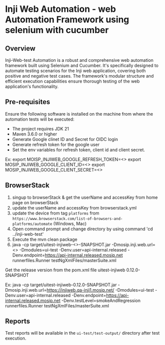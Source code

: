 # Inji Web  Automation - web Automation Framework using selenium with cucumber

## Overview

Inji-Web-test Automation is a robust and comprehensive web automation framework built using Selenium and Cucumber. It's specifically designed to automate testing scenarios for the Inji web application, covering both positive and negative test cases. The framework's modular structure and efficient execution capabilities ensure thorough testing of the web application's functionality.

## Pre-requisites

Ensure the following software is installed on the machine from where the automation tests will be executed:
- The project requires JDK 21
- Maven 3.6.0 or higher
- Generate Google clinet ID and Secret for OIDC login
- Generate refresh token for the google user
- Set the env variables for refresh token, client id and client secret. 

Ex: 
export MOISP_INJIWEB_GOOGLE_REFRESH_TOKEN=<<refresh token>>
export MOSIP_INJIWEB_GOOGLE_CLIENT_ID=<<google clinet id>>
export MOSIP_INJIWEB_GOOGLE_CLIENT_SECRET=<<client secret>>


## BrowserStack
1. singup to browserStack & get the userName and accessKey from home page on browserStack  
2. update the userName and accessKey from browserstack.yml
3. update the device from tag `platforms` from `https://www.browserstack.com/list-of-browsers-and-platforms/automate` (Windows, Mac)
4. Open command prompt and change directory by using command 'cd ../inji-web-test'
5. Execute the mvn clean package
6. java -cp target/uitest-injiweb-<<release version>>-SNAPSHOT.jar -Dmosip.inji.web.url=<<url for inji web>> -Dmodules=ui-test -Denv.user=api-internal.released -Denv.endpoint=https://api-internal.released.mosip.net runnerfiles.Runner testNgXmlFiles/masterSuite.xml

Get the release version from the pom.xml file
    <artifactId>uitest-injiweb</artifactId>
    <version>0.12.0-SNAPSHOT</version>

Ex: java -cp target/uitest-injiweb-0.12.0-SNAPSHOT.jar -Dmosip.inji.web.url=https://injiweb.qa-inji1.mosip.net/ -Dmodules=ui-test -Denv.user=api-internal.released -Denv.endpoint=https://api-internal.released.mosip.net -Denv.testLevel=smokeAndRegression  runnerfiles.Runner testNgXmlFiles/masterSuite.xml

## Reports
Test reports will be available in the `ui-test/test-output/` directory after test execution.
